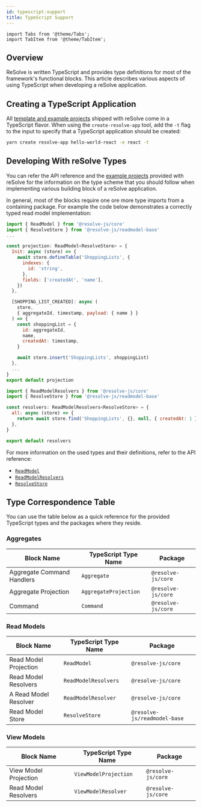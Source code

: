 ```yaml
---
id: typescript-support
title: TypeScript Support
---
```


```mdx-code-block
import Tabs from '@theme/Tabs';
import TabItem from '@theme/TabItem';
```

## Overview

ReSolve is written TypeScript and provides type definitions for most of the framework's functional blocks.
This article describes various aspects of using TypeScript when developing a reSolve application.

## Creating a TypeScript Application

All [template and example projects](introduction.md#examples-and-template-projects) shipped with reSolve come in a TypeScript flavor. When using the `create-resolve-app` tool, add the `-t` flag to the input to specify that a TypeScript application should be created:

```sh
yarn create resolve-app hello-world-react -e react -t
```

## Developing With reSolve Types

You can refer the API reference and the [example projects](introduction.md#examples-and-template-projects) provided with reSolve for the information on the type scheme that you should follow when implementing various building block of a reSolve application.

In general, most of the blocks require one ore more type imports from a containing package. For example the code below demonstrates a correctly typed read model implementation:

<Tabs>
<TabItem value="projection" label="Projection" default>

```js
import { ReadModel } from '@resolve-js/core'
import { ResolveStore } from '@resolve-js/readmodel-base'
...

const projection: ReadModel<ResolveStore> = {
  Init: async (store) => {
    await store.defineTable('ShoppingLists', {
      indexes: {
        id: 'string',
      },
      fields: ['createdAt', 'name'],
    })
  },

  [SHOPPING_LIST_CREATED]: async (
    store,
    { aggregateId, timestamp, payload: { name } }
  ) => {
    const shoppingList = {
      id: aggregateId,
      name,
      createdAt: timestamp,
    }

    await store.insert('ShoppingLists', shoppingList)
  },
  ...
}
export default projection
```

</TabItem>
<TabItem value="resolvers" label="Resolvers">

```js
import { ReadModelResolvers } from '@resolve-js/core'
import { ResolveStore } from '@resolve-js/readmodel-base'

const resolvers: ReadModelResolvers<ResolveStore> = {
  all: async (store) => {
    return await store.find('ShoppingLists', {}, null, { createdAt: 1 })
  },
}

export default resolvers
```

</TabItem>
</Tabs>

For more information on the used types and their definitions, refer to the API reference:

- [`ReadModel`](api/read-model/projection.md)
- [`ReadModelResolvers`](api/read-model/resolver.md)
- [`ResolveStore`](api/read-model/store.md)

## Type Correspondence Table

You can use the table below as a quick reference for the provided TypeScript types and the packages where they reside.

### Aggregates

| Block Name                 | TypeScript Type Name  | Package            |
| -------------------------- | --------------------- | ------------------ |
| Aggregate Command Handlers | `Aggregate`           | `@resolve-js/core` |
| Aggregate Projection       | `AggregateProjection` | `@resolve-js/core` |
| Command                    | `Command`             | `@resolve-js/core` |

### Read Models

| Block Name            | TypeScript Type Name | Package                      |
| --------------------- | -------------------- | ---------------------------- |
| Read Model Projection | `ReadModel`          | `@resolve-js/core`           |
| Read Model Resolvers  | `ReadModelResolvers` | `@resolve-js/core`           |
| A Read Model Resolver | `ReadModelResolver`  | `@resolve-js/core`           |
| Read Model Store      | `ResolveStore`       | `@resolve-js/readmodel-base` |

### View Models

| Block Name            | TypeScript Type Name  | Package            |
| --------------------- | --------------------- | ------------------ |
| View Model Projection | `ViewModelProjection` | `@resolve-js/core` |
| Read Model Resolvers  | `ViewModelResolver`   | `@resolve-js/core` |
